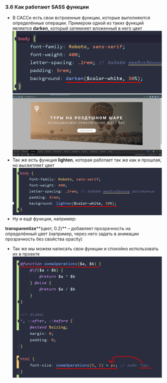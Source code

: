 ### **3.6 Как работают SASS функции**

- В САССе есть свои встроенные функции, которые выполняются определённые операции. Примером одной из таких функций является **darken**, который затемняет вложенный в него цвет
![](../_png/Pasted%20image%2020220908090055.png)![](../_png/Pasted%20image%2020220908090118.png)
- Так же есть функция **lighten**, которая работает так же как и прошлая, но высветляет цвет
![](../_png/Pasted%20image%2020220908090123.png)
- Ну и ещё функции, например:

**transparentize****(цвет, 0.2)** – добавляет прозрачность на определённый цвет (например, через него задать в анимации прозрачность без свойства opacity)

- Так же мы можем написать свои функции и спокойно использовать их в проекте
![](../_png/Pasted%20image%2020220908090130.png)